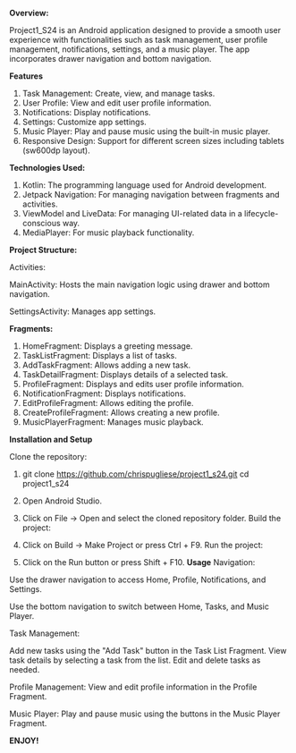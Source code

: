 **Overview:**

Project1_S24 is an Android application designed to provide a smooth user experience with functionalities such as task management, user profile management, notifications, settings, and a music player. The app incorporates drawer navigation and bottom navigation.

**Features**

1. Task Management: Create, view, and manage tasks.
2. User Profile: View and edit user profile information.
3. Notifications: Display notifications.
4. Settings: Customize app settings.
5. Music Player: Play and pause music using the built-in music player.
6. Responsive Design: Support for different screen sizes including tablets (sw600dp layout).


**Technologies Used:**

1. Kotlin: The programming language used for Android development. 
2. Jetpack Navigation: For managing navigation between fragments and activities.
3. ViewModel and LiveData: For managing UI-related data in a lifecycle-conscious way.
4. MediaPlayer: For music playback functionality.

**Project Structure:**

Activities:

  MainActivity: Hosts the main navigation logic using drawer and bottom navigation.

  SettingsActivity: Manages app settings.


**Fragments:**
1. HomeFragment: Displays a greeting message.
2. TaskListFragment: Displays a list of tasks.
3. AddTaskFragment: Allows adding a new task.
4. TaskDetailFragment: Displays details of a selected task.
5. ProfileFragment: Displays and edits user profile information.
6. NotificationFragment: Displays notifications.
7. EditProfileFragment: Allows editing the profile.
8. CreateProfileFragment: Allows creating a new profile.
9. MusicPlayerFragment: Manages music playback.
   
**Installation and Setup**

Clone the repository:

1. git clone https://github.com/chrispugliese/project1_s24.git cd project1_s24


2. Open Android Studio.
3. Click on File -> Open and select the cloned repository folder.
  Build the project:

4. Click on Build -> Make Project or press Ctrl + F9.
  Run the project:

5. Click on the Run button or press Shift + F10.
**Usage**
Navigation:

Use the drawer navigation to access Home, Profile, Notifications, and Settings.

Use the bottom navigation to switch between Home, Tasks, and Music Player.

Task Management:

Add new tasks using the "Add Task" button in the Task List Fragment.
View task details by selecting a task from the list.
Edit and delete tasks as needed.

Profile Management: View and edit profile information in the Profile Fragment.

Music Player: Play and pause music using the buttons in the Music Player Fragment.

****ENJOY!****
